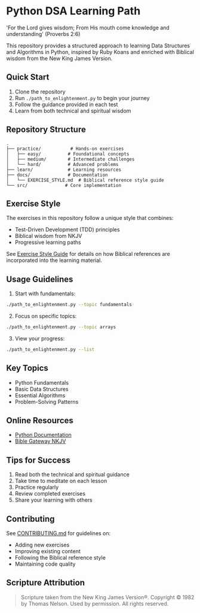 # Python DSA Learning Path

'For the Lord gives wisdom; From His mouth come knowledge and understanding' (Proverbs 2:6)

This repository provides a structured approach to learning Data Structures and Algorithms in Python, inspired by Ruby Koans and enriched with Biblical wisdom from the New King James Version.

## Quick Start

1. Clone the repository
2. Run `./path_to_enlightenment.py` to begin your journey
3. Follow the guidance provided in each test
4. Learn from both technical and spiritual wisdom

## Repository Structure

```
.
├── practice/           # Hands-on exercises
│   ├── easy/          # Foundational concepts
│   ├── medium/        # Intermediate challenges
│   └── hard/          # Advanced problems
├── learn/             # Learning resources
├── docs/              # Documentation
│   └── EXERCISE_STYLE.md  # Biblical reference style guide
└── src/              # Core implementation
```

## Exercise Style

The exercises in this repository follow a unique style that combines:
- Test-Driven Development (TDD) principles
- Biblical wisdom from NKJV
- Progressive learning paths

See [Exercise Style Guide](docs/EXERCISE_STYLE.md) for details on how Biblical references are incorporated into the learning material.

## Usage Guidelines

1. Start with fundamentals:
```bash
./path_to_enlightenment.py --topic fundamentals
```

2. Focus on specific topics:
```bash
./path_to_enlightenment.py --topic arrays
```

3. View your progress:
```bash
./path_to_enlightenment.py --list
```

## Key Topics

- Python Fundamentals
- Basic Data Structures
- Essential Algorithms
- Problem-Solving Patterns

## Online Resources

- [Python Documentation](https://docs.python.org/3/)
- [Bible Gateway NKJV](https://www.biblegateway.com/versions/New-King-James-Version-NKJV-Bible/)

## Tips for Success

1. Read both the technical and spiritual guidance
2. Take time to meditate on each lesson
3. Practice regularly
4. Review completed exercises
5. Share your learning with others

## Contributing

See [CONTRIBUTING.md](CONTRIBUTING.md) for guidelines on:
- Adding new exercises
- Improving existing content
- Following the Biblical reference style
- Maintaining code quality

## Scripture Attribution

> Scripture taken from the New King James Version®. Copyright © 1982 by Thomas Nelson. Used by permission. All rights reserved. 